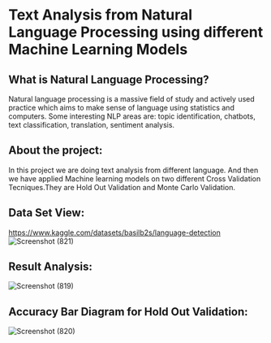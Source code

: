 # Text Analysis from Natural Language Processing using different Machine Learning Models


## What is Natural Language Processing?
Natural language processing is a massive field of study and actively used practice which aims to make sense of language using statistics and computers. Some interesting NLP areas  are: topic identification, chatbots, text classification, translation, sentiment analysis.

## About the project:
In this project we are doing text analysis from different language. And then we have applied Machine learning models on two different Cross Validation Tecniques.They are Hold Out Validation and Monte Carlo Validation.

## Data Set View:
 https://www.kaggle.com/datasets/basilb2s/language-detection
![Screenshot (821)](https://github.com/Sadiatumpa60/NLP/assets/131945108/6386e0a7-4b8f-4140-9b8a-737416d78ed1)

## Result Analysis:
![Screenshot (819)](https://github.com/Sadiatumpa60/NLP/assets/131945108/be8d3b94-b39a-40dd-88ea-e83e05ef250e)

## Accuracy Bar Diagram for Hold Out Validation:
![Screenshot (820)](https://github.com/Sadiatumpa60/NLP/assets/131945108/6314b7cd-0a2c-4f52-b2f8-8f1bc88ad36a)











